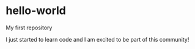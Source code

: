 # hello-world
My first repository

I just started to learn code and I am excited to be part of this community!
